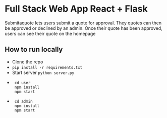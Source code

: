 # Full Stack Web App React + Flask

Submitaquote lets users submit a quote for approval. They quotes can then be approved or declined by an admin. Once their quote has been approved, users can see their quote on the homepage

## How to run locally

-   Clone the repo
-   `pip install -r requirements.txt`
-   Start server `python server.py`
-   ```
     cd user
     npm install
     npm start
    ```
-   ```
     cd admin
     npm install
     npm start
    ```


